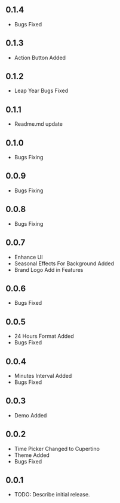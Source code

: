 ## 0.1.4

* Bugs Fixed

## 0.1.3

* Action Button Added

## 0.1.2

* Leap Year Bugs Fixed

## 0.1.1

* Readme.md update

## 0.1.0

* Bugs Fixing

## 0.0.9

* Bugs Fixing

## 0.0.8

* Bugs Fixing

## 0.0.7

* Enhance UI
* Seasonal Effects For Background Added
* Brand Logo Add in Features

## 0.0.6

* Bugs Fixed

## 0.0.5

* 24 Hours Format Added
* Bugs Fixed

## 0.0.4

* Minutes Interval Added
* Bugs Fixed

## 0.0.3

* Demo Added

## 0.0.2

* Time Picker Changed to Cupertino
* Theme Added
* Bugs Fixed

## 0.0.1

* TODO: Describe initial release.


